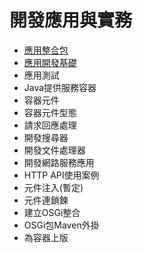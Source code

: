 # 開發應用與實務

- [應用整合包](./application_packages.md)
- [應用開發基礎](./application_development_basics.md)
- 應用測試
- Java提供服務容器
- 容器元件
- 容器元件型態
- 請求回應處理
- 開發搜尋器
- 開發文件處理器
- 開發網路服務應用
- HTTP API使用案例
- 元件注入(暫定)
- 元件連鎖鍊
- 建立OSGi整合
- OSGi包Maven外掛
- 為容器上版
